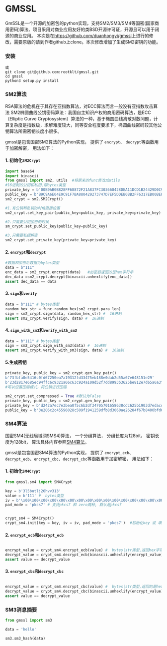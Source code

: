 GMSSL
========

GmSSL是一个开源的加密包的python实现，支持SM2/SM3/SM4等国密(国家商用密码)算法、项目采用对商业应用友好的类BSD开源许可证，开源且可以用于闭源的商业应用。
本次是在<https://github.com/duanhongyi/gmssl>上进行的修改，需要原版的请到作者github上clone。本次修改增加了生成SM2密钥的功能。

### 安装

```shellpip install gmssl   #原版安装
或
git clone git@github.com:rootklt/gmssl.git
cd gmssl
python3 setup.py install
```

### SM2算法

RSA算法的危机在于其存在亚指数算法，对ECC算法而言一般没有亚指数攻击算法
SM2椭圆曲线公钥密码算法：我国自主知识产权的商用密码算法，是ECC（Elliptic Curve Cryptosystem）算法的一种，基于椭圆曲线离散对数问题，计算复杂度是指数级，求解难度较大，同等安全程度要求下，椭圆曲线密码较其他公钥算法所需密钥长度小很多。

gmssl是包含国密SM2算法的Python实现， 提供了 `encrypt`、 `decrypt`等函数用于加密解密， 用法如下：

#### 1. 初始化`SM2Crypt`

```python
import base64
import binascii
from gmssl import sm2, utils  #将原来的func修改成utils
#16进制的公钥和私钥,限bytes类型
private_key = b'00B9AB0B828FF68872F21A837FC303668428DEA11DCD1B24429D0C99E24EED83D5'
public_key = b'B9C9A6E04E9C91F7BA880429273747D7EF5DDEB0BB2FF6317EB00BEF331A83081A6994B8993F3F5D6EADDDB81872266C87C018FB4162F5AF347B483E24620207'
sm2_crypt = sm2.SM2Crypt()

#1.有公钥和私钥的时候直接设置
sm2_crypt.set_key_pair(public_key=public_key, private_key=private_key)

#2.只需要公钥加密的时候
sm_crypt.set_public_key(public_key=public_key)

#3.只需要私钥解密
sm2_crypt.set_private_key(private_key=private_key)
```

#### 2. `encrypt`和`decrypt`

```python
#数据和加密后数据为bytes类型
data = b"111"
enc_data = sm2_crypt.encrypt(data)   #加密后返回的是hex字符串
dec_data =sm2_crypt.decrypt(binascii.unhexlify(enc_data))
assert dec_data == data
```

#### 3. `sign`和`verify`

```python
data = b"111" # bytes类型
random_hex_str = func.random_hex(sm2_crypt.para_len)
sign = sm2_crypt.sign(data, random_hex_str) #  16进制
assert sm2_crypt.verify(sign, data) #  16进制
```

#### 4. `sign_with_sm3`和`verify_with_sm3`

```python
data = b"111" # bytes类型
sign = sm2_crypt.sign_with_sm3(data) #  16进制
assert sm2_crypt.verify_with_sm3(sign, data) #  16进制
```

#### 5.生成密钥

```python
private_key, public_key = sm2_crypt.gen_key_pair()
b'73fbfa0e5416c0fd67250ea7a19312fd33475eb188e0dab2d55a67e648151e29'
b'23d2817e685ec94ffc6c9321a66c63c924a109d52f7dd8993b3625be812e7d65a6a3f19192fc95e290df36249da4c0edfa54821e8e8e7518abbad035b5eea7a0'
#可以设置压缩模式，将公钥进行压缩

sm2_crypt.set_compressed = True #默认为False
private_key, public_key = sm2_crypt.gen_key_pair()
private_key = b'd242a7ec7e3bea0f5c6b2df34705701658638cdc625b1903d7edacddb213359e'
public_key = b'3e206c2c45596028c509f1941259dfb8d3060ae26284f67b8400bfd623e17637'

```

### SM4算法

国密SM4(无线局域网SMS4)算法， 一个分组算法， 分组长度为128bit， 密钥长度为128bit，
算法具体内容参照[SM4算法](https://drive.google.com/file/d/0B0o25hRlUdXcbzdjT0hrYkkwUjg/view?usp=sharing)。

gmssl是包含国密SM4算法的Python实现， 提供了 `encrypt_ecb`、 `decrypt_ecb`、`encrypt_cbc`、`decrypt_cbc`等函数用于加密解密， 用法如下：

#### 1. 初始化`SM4Crypt`

```python
from gmssl.sm4 import SM4Crypt

key = b'3l5butlj26hvv313'
value = b'111' #  bytes类型
iv = b'\x00\x00\x00\x00\x00\x00\x00\x00\x00\x00\x00\x00\x00\x00\x00\x00' #  bytes
pad_mode = 'pkcs7' # 支持pkcs7 和 zero两种, 默认是pkcs7


crypt_sm4 = SM4Crypt()
crypt_sm4.init(key = key, iv = iv, pad_mode = 'pkcs7')  #初始化key 或 填充模式，ECB加密时可以不设置iv
```

#### 2. `encrypt_ecb`和`decrypt_ecb`

```python

encrypt_value = crypt_sm4.encrypt_ecb(value) #  bytes|str类型,返回hex字符串
decrypt_value = crypt_sm4.decrypt_ecb(binascii.unhexlify(encrypt_value)) #  bytes|str类型
assert value == decrypt_value

```

#### 3. `encrypt_cbc`和`decrypt_cbc`

```python

encrypt_value = crypt_sm4.encrypt_cbc(value) #  bytes|str类型,返回的是hex字符串
decrypt_value = crypt_sm4.decrypt_cbc(binascii.unhexlify(encrypt_value)) #  bytes|str类型
assert value == decrypt_value

```

### SM3消息摘要

```python
from gmssl import sm3

data = 'hello'

sm3.sm3_hash(data)
```